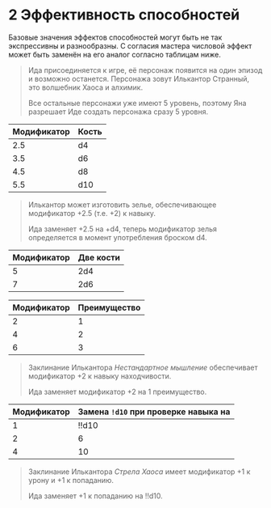 # 2 Эффективность способностей

Базовые значения эффектов способностей могут быть не так экспрессивны и разнообразны.
С согласия мастера числовой эффект может быть заменён на его аналог согласно таблицам ниже.

>Ида присоединяется к игре, её персонаж появится на один эпизод и возможно останется.
>Персонажа зовут Илькантор Странный, это волшебник Хаоса и алхимик.
>
>Все остальные персонажи уже имеют 5 уровень, поэтому Яна разрешает Иде создать персонажа сразу 5 уровня.

| Модификатор | Кость |
|-------------|-------|
| 2.5         | d4    |
| 3.5         | d6    |
| 4.5         | d8    |
| 5.5         | d10   |

>Илькантор может изготовить зелье, обеспечивающее модификатор +2.5 (т.е. +2) к навыку. 
>
>Ида заменяет +2.5 на +d4, теперь модификатор зелья определяется в момент употребления броском d4.

Модификатор|Две кости
---|---
5|2d4
7|2d6

Модификатор|Преимущество
---|---
2|1
4|2
6|3

>Заклинание Илькантора _Нестандартное мышление_ обеспечивает модификатор +2 к навыку находчивости.  
>
>Ида заменяет модификатор +2 на 1 преимущество.

Модификатор|Замена `!d10` при проверке навыка на
---|---
1|!!d10
2|6
4|10

>Заклинание Илькантора _Стрела Хаоса_ имеет модификатор +1 к урону и +1 к попаданию.
>
>Ида заменяет +1 к попаданию на !!d10.